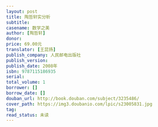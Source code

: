 ```yaml
---
layout: post
title: 陶哲轩实分析
subtitle: 
casename: 数学之美
author: [陶哲轩]
donor: 
price: 69.00元
translator: [王昆扬]
publish_company: 人民邮电出版社
publish_version: 
publish_date: 2008年
isbn: 9787115186935
serial: 
total_volume: 1
borrower: []
borrow_date: []
douban_url: http://book.douban.com/subject/3235486/
cover_path: https://img3.doubanio.com/lpic/s23005831.jpg
tag: 
read_status: 未读
---
```

